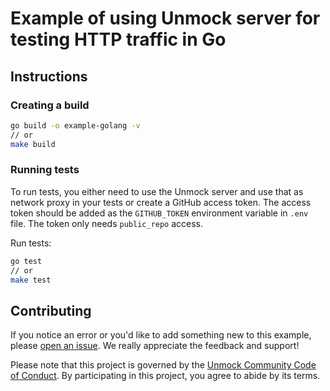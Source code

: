 # Example of using Unmock server for testing HTTP traffic in Go

## Instructions

### Creating a build

```bash
go build -o example-golang -v
// or
make build
```

### Running tests

To run tests, you either need to use the Unmock server and use that as network proxy in your tests or create a GitHub access token. The access token should be added as the `GITHUB_TOKEN` environment variable in `.env` file. The token only needs `public_repo` access.

Run tests:

```bash
go test
// or
make test
```

## Contributing

If you notice an error or you'd like to add something new to this example, please [open an issue](https://github.com/unmock/golang-example/issues). We really appreciate the feedback and support! 

Please note that this project is governed by the [Unmock Community Code of Conduct](https://github.com/unmock/code-of-conduct). By participating in this project, you agree to abide by its terms.
